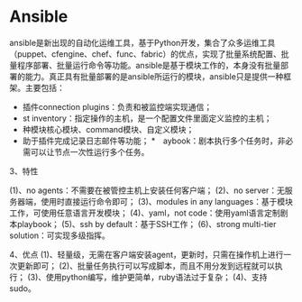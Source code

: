 # Ansible
ansible是新出现的自动化运维工具，基于Python开发，集合了众多运维工具（puppet、cfengine、chef、func、fabric）的优点，实现了批量系统配置、批量程序部署、批量运行命令等功能。ansible是基于模块工作的，本身没有批量部署的能力。真正具有批量部署的是ansible所运行的模块，ansible只是提供一种框架。主要包括：
* 插件connection plugins：负责和被监控端实现通信；
* st inventory：指定操作的主机，是一个配置文件里面定义监控的主机；
* 种模块核心模块、command模块、自定义模块；
* 助于插件完成记录日志邮件等功能；
*　aybook：剧本执行多个任务时，非必需可以让节点一次性运行多个任务。

3、特性

(1)、no agents：不需要在被管控主机上安装任何客户端；
(2)、no server：无服务器端，使用时直接运行命令即可；
(3)、modules in any languages：基于模块工作，可使用任意语言开发模块；
(4)、yaml，not code：使用yaml语言定制剧本playbook；
(5)、ssh by default：基于SSH工作；
(6)、strong multi-tier solution：可实现多级指挥。

4、优点
(1)、轻量级，无需在客户端安装agent，更新时，只需在操作机上进行一次更新即可；
(2)、批量任务执行可以写成脚本，而且不用分发到远程就可以执行；
(3)、使用python编写，维护更简单，ruby语法过于复杂；
(4)、支持sudo。
